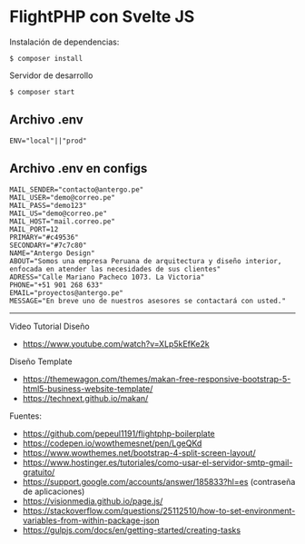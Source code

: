 # FlightPHP con Svelte JS

Instalación de dependencias:

    $ composer install

Servidor de desarrollo

    $ composer start

## Archivo .env

    ENV="local"||"prod"

## Archivo .env en configs

    MAIL_SENDER="contacto@antergo.pe"
    MAIL_USER="demo@correo.pe"
    MAIL_PASS="demo123"
    MAIL_US="demo@correo.pe"
    MAIL_HOST="mail.correo.pe"
    MAIL_PORT=12
    PRIMARY="#c49536"
    SECONDARY="#7c7c80"
    NAME="Antergo Design"
    ABOUT="Somos una empresa Peruana de arquitectura y diseño interior, enfocada en atender las necesidades de sus clientes"
    ADRESS="Calle Mariano Pacheco 1073. La Victoria"
    PHONE="+51 901 268 633"
    EMAIL="proyectos@antergo.pe"
    MESSAGE="En breve uno de nuestros asesores se contactará con usted."

---

Video Tutorial Diseño

+ https://www.youtube.com/watch?v=XLp5kEfKe2k

Diseño Template

+ https://themewagon.com/themes/makan-free-responsive-bootstrap-5-html5-business-website-template/
+ https://technext.github.io/makan/

Fuentes:

+ https://github.com/pepeul1191/flightphp-boilerplate
+ https://codepen.io/wowthemesnet/pen/LgeQKd
+ https://www.wowthemes.net/bootstrap-4-split-screen-layout/
+ https://www.hostinger.es/tutoriales/como-usar-el-servidor-smtp-gmail-gratuito/
+ https://support.google.com/accounts/answer/185833?hl=es (contraseña de aplicaciones)
+ https://visionmedia.github.io/page.js/
+ https://stackoverflow.com/questions/25112510/how-to-set-environment-variables-from-within-package-json
+ https://gulpjs.com/docs/en/getting-started/creating-tasks
